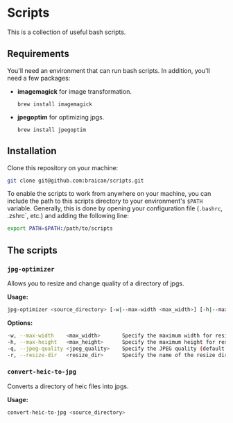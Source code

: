 # Scripts

This is a collection of useful bash scripts.

## Requirements

You'll need an environment that can run bash scripts. In addition, you'll need a few packages:

- **imagemagick** for image transformation.

  `brew install imagemagick`

- **jpegoptim** for optimizing jpgs.

  `brew install jpegoptim`

## Installation

Clone this repository on your machine:

```bash
git clone git@github.com:braican/scripts.git
```

To enable the scripts to work from anywhere on your machine, you can include the path to this scripts directory to your environment's `$PATH` variable. Generally, this is done by opening your configuration file (`.bashrc`, .zshrc`, etc.) and adding the following line:

```bash
export PATH=$PATH:/path/to/scripts
```

## The scripts

### `jpg-optimizer`

Allows you to resize and change quality of a directory of jpgs.

**Usage:**

```bash
jpg-optimizer <source_directory> [-w|--max-width <max_width>] [-h|--max-height <max_height>] [-q|--jpeg-quality <jpeg_quality>] [-r|--resize-dir <resize_dir>]
```

**Options:**

```bash
-w, --max-width    <max_width>       Specify the maximum width for resizing (default: 800)
-h, --max-height   <max_height>      Specify the maximum height for resizing (default: 600)
-q, --jpeg-quality <jpeg_quality>    Specify the JPEG quality (default: 50)
-r, --resize-dir   <resize_dir>      Specify the name of the resize directory (default: resized)
```

### `convert-heic-to-jpg`

Converts a directory of heic files into jpgs.

**Usage:**

```bash
convert-heic-to-jpg <source_directory>
```